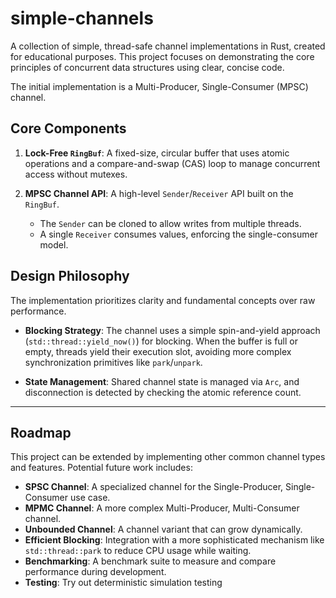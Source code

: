 # simple-channels

A collection of simple, thread-safe channel implementations in Rust, created for educational purposes. This project focuses on demonstrating the core principles of concurrent data structures using clear, concise code.

The initial implementation is a Multi-Producer, Single-Consumer (MPSC) channel.

## Core Components

1.  **Lock-Free `RingBuf`**: A fixed-size, circular buffer that uses atomic operations and a compare-and-swap (CAS) loop to manage concurrent access without mutexes.

2.  **MPSC Channel API**: A high-level `Sender`/`Receiver` API built on the `RingBuf`.
    * The `Sender` can be cloned to allow writes from multiple threads.
    * A single `Receiver` consumes values, enforcing the single-consumer model.

## Design Philosophy

The implementation prioritizes clarity and fundamental concepts over raw performance.

* **Blocking Strategy**: The channel uses a simple spin-and-yield approach (`std::thread::yield_now()`) for blocking. When the buffer is full or empty, threads yield their execution slot, avoiding more complex synchronization primitives like `park`/`unpark`.

* **State Management**: Shared channel state is managed via `Arc`, and disconnection is detected by checking the atomic reference count.

---

## Roadmap

This project can be extended by implementing other common channel types and features. Potential future work includes:

* **SPSC Channel**: A specialized channel for the Single-Producer, Single-Consumer use case.
* **MPMC Channel**: A more complex Multi-Producer, Multi-Consumer channel.
* **Unbounded Channel**: A channel variant that can grow dynamically.
* **Efficient Blocking**: Integration with a more sophisticated mechanism like `std::thread::park` to reduce CPU usage while waiting.
* **Benchmarking**: A benchmark suite to measure and compare performance during development.
* **Testing**: Try out deterministic simulation testing
